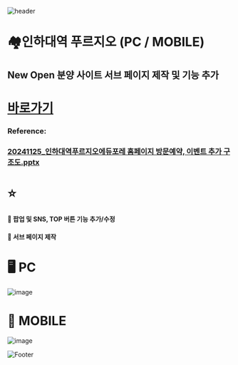 ![header](https://capsule-render.vercel.app/api?type=wave&color=auto&height=150&section=header&text=2024.%2011.%2021%20-%202024.%2011.%2028&fontSize=60)

# 🏘️인하대역 푸르지오 (PC / MOBILE)
## New Open 분양 사이트 서브 페이지 제작 및 기능 추가

# <a href="https://xn--vk1bk6jxullgq4dhzf0xzetb.com/"> 바로가기 </a>
### Reference:
### [20241125_인하대역푸르지오에듀포레 홈페이지 방문예약, 이벤트 추가 구조도.pptx](https://github.com/user-attachments/files/17943144/20241125_.pptx)

# ⭐
#### 💭 팝업 및 SNS, TOP 버튼 기능 추가/수정 <br>
#### 💭 서브 페이지 제작 <br>


# 🖥️ PC
![image](https://github.com/user-attachments/assets/ed42ae69-4b54-4453-8163-fc3e5fee1eb2)
 <br>

# 📱 MOBILE
![image](https://github.com/user-attachments/assets/11b41adf-1cc3-4bae-a802-9069172d3d92)



![Footer](https://capsule-render.vercel.app/api?type=waving&color=auto&height=200&section=footer)







